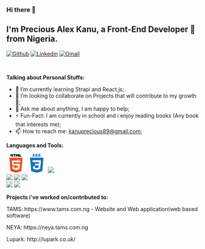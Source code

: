 <!-- Your title -->
### Hi there 👋

## I'm Precious Alex Kanu, a Front-End Developer 🚀 from Nigeria.

[![Github](https://img.shields.io/badge/-Github-000?style=flat&logo=Github&logoColor=white)](https://github.com/MasterLexhie)
[![Linkedin](https://img.shields.io/badge/-LinkedIn-blue?style=flat&logo=Linkedin&logoColor=white)](https://www.linkedin.com/in/precious-alexandra-kanu-64890915a/)
[![Gmail](https://img.shields.io/badge/-Gmail-c14438?style=flat&logo=Gmail&logoColor=white)](mailto:kanuprecious89@gmail.com)

&nbsp;

<!-- Talking about you -->
**Talking about Personal Stuffs:**
- 🌱 I’m currently learning Strapi and React.js; 
- 👯 I’m looking to collaborate on Projects that will contribute to my growth🤝;
- 💬 Ask me about anything, I am happy to help;
- ⚡️ Fun-Fact: I am currently in school and i enjoy reading books (Any book that interests me);
- 📫 How to reach me: kanuprecious89@gmail.com;

**Languages and Tools:** 
<p>
  <!-- Your languages and tools. Be careful with the alignment. 
  You can use this sites to get logos: https://www.vectorlogo.zone or https://simpleicons.org/
  -->
    <code><img width="10%" src="https://raw.githubusercontent.com/devicons/devicon/0d6c64dbbf311879f7d563bfc3ccf559f9ed111c/icons/html5/html5-original-wordmark.svg"></code>
    <code><img width="10%" src="https://raw.githubusercontent.com/devicons/devicon/0d6c64dbbf311879f7d563bfc3ccf559f9ed111c/icons/css3/css3-plain-wordmark.svg"></code>
  <code><img width="10%" src="https://raw.githubusercontent.com/abranhe/programming-languages-logos/30a0ecf99188be99a3c75a00efb5be61eca9c382/src/javascript/javascript.svg"></code>
  <br/>
  <code><img width="10%" src="https://www.vectorlogo.zone/logos/sass-lang/sass-lang-ar21.svg"></code>
  <code><img width="10%" src="https://raw.githubusercontent.com/prplx/svg-logos/5585531d45d294869c4eaab4d7cf2e9c167710a9/svg/vue.svg"></code>
  <code><img width="10%" src="https://www.vectorlogo.zone/logos/nuxtjs/nuxtjs-ar21.svg"></code>
  <br/>
  <code><img width="10%" src="https://www.vectorlogo.zone/logos/wordpress/wordpress-ar21.svg"></code>
  <code><img width="10%" src="https://www.vectorlogo.zone/logos/git-scm/git-scm-ar21.svg"></code>
</p>

**Projects i've worked on/contributed to:** 
<p>TAMS: https://www.tams.com.ng - Website and Web application(web based software)</p>
<p>NEYA: https://neya.tams.com.ng</p>
<p>Lupark: http://lupark.co.uk/</p>
